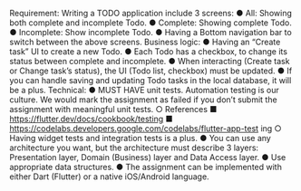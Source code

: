 Requirement: 
Writing a TODO application include 3 screens: 
● All: Showing both complete and incomplete Todo. 
● Complete: Showing complete Todo. 
● Incomplete: Show incomplete Todo. 
● Having a Bottom navigation bar to switch between the above screens. 
Business logic: 
● Having an “Create task” UI to create a new Todo. 
● Each Todo has a checkbox, to change its status between complete and incomplete. 
● When interacting (Create task or Change task’s status), the UI (Todo list, checkbox) must be updated. 
● If you can handle saving and updating Todo tasks in the local database, it will be a plus. 
Technical: 
● MUST HAVE unit tests. Automation testing is our culture. We would mark the assignment as failed if you don’t submit the assignment with meaningful unit tests. 
○ References 
■ https://flutter.dev/docs/cookbook/testing 
■ https://codelabs.developers.google.com/codelabs/flutter-app-test ing 
○ Having widget tests and integration tests is a plus. 
● You can use any architecture you want, but the architecture must describe 3 layers: Presentation layer, Domain (Business) layer and Data Access layer. 
● Use appropriate data structures.
● The assignment can be implemented with either Dart (Flutter) or a native iOS/Android language.
